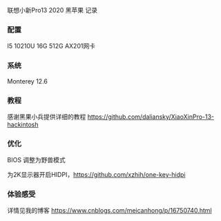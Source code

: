 联想小新Pro13 2020 黑苹果 记录

### 配置
I5 10210U 16G 512G AX201网卡

### 系统
Monterey 12.6

### 教程
感谢黑果小兵提供详细的教程 https://github.com/daliansky/XiaoXinPro-13-hackintosh

### 优化
BIOS 调整为野兽模式

为2K显示器开启HIDPI，https://github.com/xzhih/one-key-hidpi

### 体验感受
详情见我的博客 https://www.cnblogs.com/meicanhong/p/16750740.html
